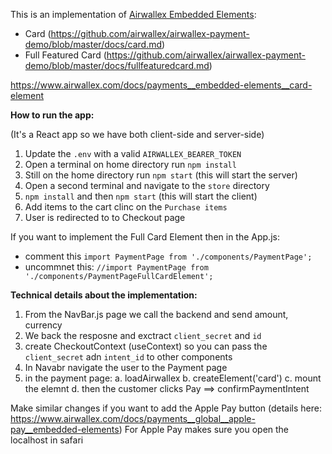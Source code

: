 This is an implementation of [Airwallex Embedded Elements](https://www.airwallex.com/docs/payments__embedded-elements):

- Card (https://github.com/airwallex/airwallex-payment-demo/blob/master/docs/card.md)
- Full Featured Card (https://github.com/airwallex/airwallex-payment-demo/blob/master/docs/fullfeaturedcard.md)

https://www.airwallex.com/docs/payments__embedded-elements__card-element

**How to run the app:**

(It's a React app so we have both client-side and server-side)

1. Update the `.env` with a valid `AIRWALLEX_BEARER_TOKEN`
2. Open a terminal on home directory run `npm install`
3. Still on the home directory run `npm start` (this will start the server)
4. Open a second terminal and navigate to the `store` directory
5. `npm install` and then `npm start` (this will start the client)
6. Add items to the cart clinc on the `Purchase items`
7. User is redirected to to Checkout page

If you want to implement the Full Card Element then in the App.js:
- comment this `import PaymentPage from './components/PaymentPage';`
- uncommnet this: `//import PaymentPage from './components/PaymentPageFullCardElement';`


**Technical details about the implementation:**


1. From the NavBar.js page we call the backend and send amount, currency 
2. We back the resposne and exctract `client_secret` and `id`
3. create CheckoutContext (useContext) so you can pass the `client_secret` adn `intent_id` to other components
4. In Navabr navigate the user to the Payment page
5. in the payment page:
    a. loadAirwallex
    b. createElement('card')
    c. mount the elemnt 
    d. then the customer clicks Pay ==> confirmPaymentIntent




Make similar changes if you want to add the Apple Pay button 
(details here: https://www.airwallex.com/docs/payments__global__apple-pay__embedded-elements)
For Apple Pay makes sure you open the localhost in safari

